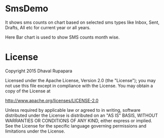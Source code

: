 # SmsDemo
It shows sms counts on chart based on selected sms types like Inbox, Sent, Drafts, All etc for current year or all years.

Here Bar chart is used to show SMS counts month wise.

<h1>License</h1>

Copyright 2015 Dhaval Rupapara

Licensed under the Apache License, Version 2.0 (the "License"); you may not use this file except in compliance with the License. You may obtain a copy of the License at

http://www.apache.org/licenses/LICENSE-2.0

Unless required by applicable law or agreed to in writing, software distributed under the License is distributed on an "AS IS" BASIS, WITHOUT WARRANTIES OR CONDITIONS OF ANY KIND, either express or implied. See the License for the specific language governing permissions and limitations under the License.


